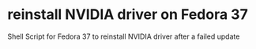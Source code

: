 # reinstall NVIDIA driver on Fedora 37
Shell Script for Fedora 37 to reinstall NVIDIA driver after a failed update
